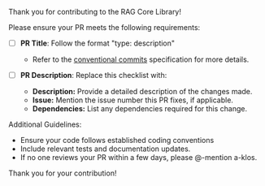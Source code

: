 Thank you for contributing to the RAG Core Library!

Please ensure your PR meets the following requirements:

- [ ] **PR Title**: Follow the format "type: description"

  - Refer to the [conventional commits](https://www.conventionalcommits.org/en/v1.0.0/) specification for more details.

- [ ] **PR Description**: Replace this checklist with:

  - **Description:** Provide a detailed description of the changes made.
  - **Issue:** Mention the issue number this PR fixes, if applicable.
  - **Dependencies:** List any dependencies required for this change.

Additional Guidelines:

- Ensure your code follows established coding conventions
- Include relevant tests and documentation updates.
- If no one reviews your PR within a few days, please @-mention a-klos.

Thank you for your contribution!
